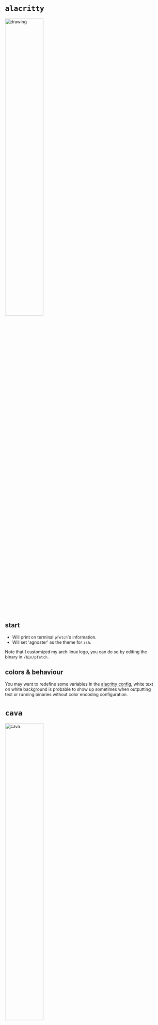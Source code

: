 # `alacritty`

<img src="https://github.com/MarkGotLasagna/.dots/blob/main/.images/alacritty.png" alt="drawing" width="50%"/>

## start
- Will print on terminal `pfetch`'s information.
- Will set 'agnoster' as the theme for `zsh`.

Note that I customized my arch linux logo, you can do so by editing the binary in `/bin/pfetch`.

## colors & behaviour

You may want to redefine some variables in the [alacritty config](.config/alacritty/alacritty.yml), white text on white background
is probable to show up sometimes when outputting text or running binaries without color encoding configuration.

# `cava`
<img src="https://github.com/MarkGotLasagna/.dots/blob/main/.images/cava.png" alt="cava" width="50%"/>

Is the console-based audio visualizer for ALSA.

You can specify whatever color gradient you want in the [configuration](.config/cava/config), my steps are 8 (rainbow gradient like), I suggest you pick the same amount to avoid graphic bugs.

# `dunst`

<img src="https://github.com/MarkGotLasagna/.dots/blob/main/.images/dunst_true.png" alt="dunst"/>

Is the (almost) bare bones notification manager, perfect for tiling window managers such as `i3wm` or `dwm`.


You can change color configuration of  notifications with different levels of urgency (most of the times it's `urgency_normal`). My configuration matches `polybar`'s colors.

# `i3`
Outer gaps | Inner gaps
:---------:|:--------:
<img src="https://github.com/MarkGotLasagna/.dots/blob/main/.images/gaps_outer.png" alt="outer"/> | <img src="https://github.com/MarkGotLasagna/.dots/blob/main/.images/gaps_between.png" alt="inner" />

Is the window manager I mostly use. If you've never heard of it, I *HIGLY* suggest you try it out if you're that kind of person that likes to configure every aspect of the system in the most minuscule detail. It's a learning curve for sure, I almost gave up on it a few times, but you can make it too.

Docs you *MUST* read:
- What is `i3` -> https://i3wm.org/
- User documentation -> https://i3wm.org/docs/userguide.html

`i3` is responsible for those nice looking inner and outer gaps. The [configuration](/.config/i3/config) specifies the pixels 'to gap' and it is tightly linked to the screen resolution (1920x1080). It also matches the aesthetics of `polybar`, a must.

# `polybar`

<img src="https://github.com/MarkGotLasagna/.dots/blob/main/.images/polybar.png" alt="polybar" />

Is the bar I use. It is a substitute to the bar that comes with `i3` and it's highly customizable (using modules).

Additional modules that must be installed are specified inside the [configuration folder](/.config/polybar/).

# `picom`
polybar corner | Corner & shadow
:------:|:-------:
<img src="https://github.com/MarkGotLasagna/.dots/blob/main/.images/corner_1.png" /> | <img src="https://github.com/MarkGotLasagna/.dots/blob/main/.images/corner_2.png" alt="image of corner2" />

The compositor. If you want rounded corners on your windows, blurred background, different opacity for different programs and shadows, you need it. I'm a sucker for rounded corners.

Note: shadows may break/overlap on windows' frames if the `corner-radius` variable is not adjusted. This is a known bug, make sure rounded corners specified in the `i3` config don't conflict with the ones specified here.

# `ranger`
<img src="https://github.com/MarkGotLasagna/.dots/blob/main/.images/ranger.png" alt="ranger" width="50%"/>

A text-based file manager.

I use it to quickly browse and open files in the terminal. The default configuration comes with different apps specified to open files, mine is different because I have different apps to open, say, pdf or notes.

# `rofi`
<img src="https://github.com/MarkGotLasagna/.dots/blob/main/.images/rofi.png" alt="rofi" width="50%" />

Application launcher.

Can be configured in most aspects that you'd expect (background or foreground color, inner/outer gaps, icons to be used, font and size).
